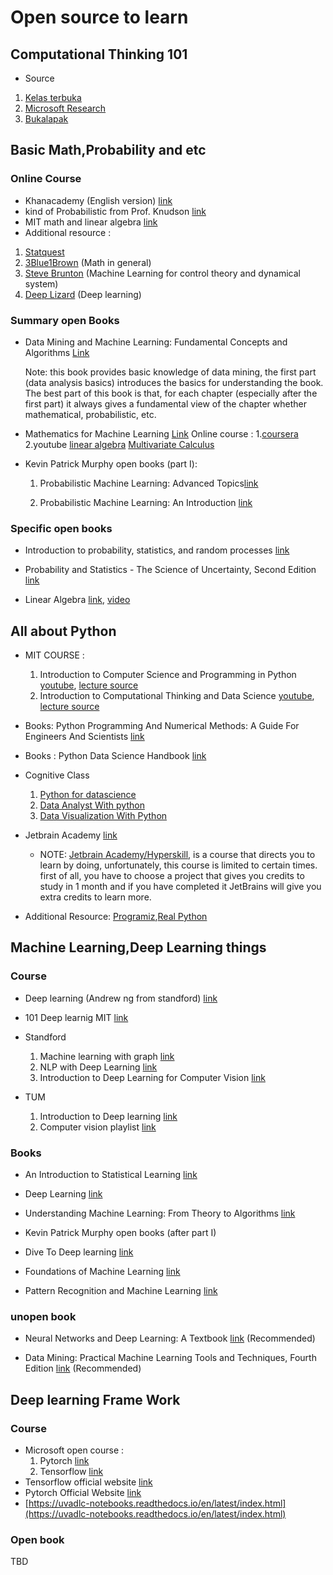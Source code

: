 # Open source to learn

## Computational Thinking 101
- Source
1. [Kelas terbuka](https://www.youtube.com/watch?v=iXKnq7R19XQ)
2. [Microsoft Research](https://www.youtube.com/watch?v=V9Xy18YEK9M)
3. [Bukalapak](https://www.youtube.com/watch?v=_6D0ks7wvtI)

## Basic Math,Probability and etc

### Online Course

- Khanacademy (English version) [link](https://en.khanacademy.org/)
- kind of Probabilistic from Prof. Knudson [link](https://www.youtube.com/c/ProfessorKnudson/playlists)
- MIT math and linear algebra [link](https://openlearning.mit.edu/courses-programs/open-learning-library?f%5B0%5D=open_moocs_departments%3A29)
- Additional resource :
1. [Statquest](https://www.youtube.com/c/joshstarmer/playlists)
2. [3Blue1Brown](https://www.youtube.com/c/3blue1brown/playlists) (Math in general)
3. [Steve Brunton](https://www.youtube.com/c/Eigensteve) (Machine Learning for control theory and dynamical system)
4. [Deep Lizard](https://www.youtube.com/c/deeplizard) (Deep learning)

### Summary open Books

- Data Mining and Machine Learning: Fundamental Concepts and Algorithms [Link](https://dataminingbook.info/book_html/)

    Note: this book provides basic knowledge of data mining, the first part (data analysis basics) introduces the basics for understanding the book. The best part of this book is that, for each chapter (especially after the first part) it always gives a fundamental view of the chapter whether mathematical, probabilistic, etc.

- Mathematics for Machine Learning [Link](https://mml-book.github.io/)
    Online course :
        1.[coursera](https://www.coursera.org/specializations/mathematics-machine-learning)
        2.youtube [linear algebra](https://www.youtube.com/watch?v=T73ldK46JqE&list=PLiiljHvN6z1_o1ztXTKWPrShrMrBLo5P3) [Multivariate Calculus](https://www.youtube.com/watch?v=cWZLPv4ZJhE&list=PLiiljHvN6z193BBzS0Ln8NnqQmzimTW23)
- Kevin Patrick Murphy open books (part I):

    1. Probabilistic Machine Learning: Advanced Topics[link](https://probml.github.io/pml-book/book2.html#toc)

    2. Probabilistic Machine Learning: An Introduction [link](https://probml.github.io/pml-book/book1.html#toc)

### Specific open books

- Introduction to probability, statistics, and random processes [link](https://www.probabilitycourse.com/)

- Probability and Statistics - The Science of Uncertainty, Second Edition [link](http://www.utstat.toronto.edu/mikevans/jeffrosenthal/)

- Linear Algebra [link](https://hefferon.net/linearalgebra/), [video](https://www.youtube.com/playlist?list=PLwF3A0R8OzMoMlE1-SaEh8h9VqUlO-r52)

## All about Python

- MIT COURSE :
    1. Introduction to Computer Science and Programming in Python [youtube](https://www.youtube.com/watch?v=nykOeWgQcHM&list=PLUl4u3cNGP63WbdFxL8giv4yhgdMGaZNA), [lecture source](https://ocw.mit.edu/courses/electrical-engineering-and-computer-science/6-0001-introduction-to-computer-science-and-programming-in-python-fall-2016/lecture-slides-code/)
    2. Introduction to Computational Thinking and Data Science [youtube](https://www.youtube.com/playlist?list=PLUl4u3cNGP619EG1wp0kT-7rDE_Az5TNd), [lecture source](https://ocw.mit.edu/courses/electrical-engineering-and-computer-science/6-0002-introduction-to-computational-thinking-and-data-science-fall-2016/lecture-slides-and-files/)
   
- Books: Python Programming And Numerical Methods: A Guide For Engineers And Scientists [link](https://pythonnumericalmethods.berkeley.edu/notebooks/Index.html)

- Books : Python Data Science Handbook [link](https://jakevdp.github.io/PythonDataScienceHandbook/)

- Cognitive Class
    1. [Python for datascience](https://cognitiveclass.ai/courses/python-for-data-science)
    2. [Data Analyst With python](https://cognitiveclass.ai/courses/data-analysis-python)
    3. [Data Visualization With Python](https://cognitiveclass.ai/courses/data-visualization-with-python)

- Jetbrain Academy [link](https://hyperskill.org/tracks)
    - NOTE: [Jetbrain Academy/Hyperskill](https://hyperskill.org/tracks), is a course that directs you to learn by doing, unfortunately, this course is limited to certain times. first of all, you have to choose a project that gives you credits to study in 1 month and if you have completed it JetBrains will give you extra credits to learn more.
  
- Additional Resource: [Programiz](https://www.programiz.com/python-programming),[Real Python](https://realpython.com/tutorials/all/)

## Machine Learning,Deep Learning things

### Course

- Deep learning (Andrew ng from standford) [link](https://www.youtube.com/watch?v=CS4cs9xVecg&list=PLkDaE6sCZn6Ec-XTbcX1uRg2_u4xOEky0)

- 101 Deep learnig MIT [link](https://www.youtube.com/watch?v=7sB052Pz0sQ&list=PLtBw6njQRU-rwp5__7C0oIVt26ZgjG9NI)

- Standford
    1. Machine learning with graph [link](https://www.youtube.com/watch?v=aBHC6xzx9YIlist=PLoROMvodv4rPLKxIpqhjhPgdQy7imNkDn&index=2)
    2. NLP with Deep Learning [link](https://www.youtube.com/watch?v=rmVRLeJRkl4&list=PLoROMvodv4rOSH4v6133s9LFPRHjEmbmJ)
    3. Introduction to Deep Learning for Computer Vision [link](https://www.youtube.com/watch?v=dJYGatp4SvA&list=PL5-TkQAfAZFbzxjBHtzdVCWE0Zbhomg7r)

- TUM

   1. Introduction to Deep learning [link](https://www.youtube.com/playlist?list=PLQ8Y4kIIbzy_OaXv86lfbQwPHSomk2o2e)
   2. Computer vision playlist [link](https://www.youtube.com/channel/UCQVCsX1CcZQr0oUMZg6szIQ/playlists)

### Books

- An Introduction to Statistical Learning [link](https://www.statlearning.com/)

- Deep Learning [link](https://www.deeplearningbook.org/)

- Understanding Machine Learning: From Theory to Algorithms [link](https://www.cs.huji.ac.il/w~shais/UnderstandingMachineLearning/copy.html)

- Kevin Patrick Murphy open books (after part I)

- Dive To Deep learning [link](https://d2l.ai/)

- Foundations of Machine Learning [link](https://cs.nyu.edu/~mohri/mlbook/)

- Pattern Recognition and Machine Learning [link](https://www.microsoft.com/en-us/research/uploads/prod/2006/01/Bishop-Pattern-Recognition-and-Machine-Learning-2006.pdf)

### unopen book
- Neural Networks and Deep Learning: A Textbook [link](http://www.charuaggarwal.net/neural.htm) (Recommended)

- Data Mining: Practical Machine Learning Tools and Techniques, Fourth Edition [link](https://www.cs.waikato.ac.nz/ml/weka/book.html) (Recommended)

## Deep learning Frame Work

### Course

- Microsoft open course :
    1. Pytorch [link](https://docs.microsoft.com/en-us/learn/paths/pytorch-fundamentals/)
    2. Tensorflow [link](https://docs.microsoft.com/en-us/learn/paths/tensorflow-fundamentals/)
- Tensorflow official website [link](https://www.tensorflow.org/tutorials)
- Pytorch Official Website [link](https://pytorch.org/tutorials/)
- [https://uvadlc-notebooks.readthedocs.io/en/latest/index.html](https://uvadlc-notebooks.readthedocs.io/en/latest/index.html)

### Open book

TBD
